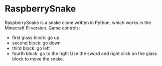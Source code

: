 # RaspberrySnake
RaspberrySnake is a snake clone written in Python, which works in the Minecraft Pi version.
Game controls:
- first glass block: go up
- second block: go down
- third block: go left
- fourth block: go to the right
Use the sword and right click on the glass block to move the snake.
